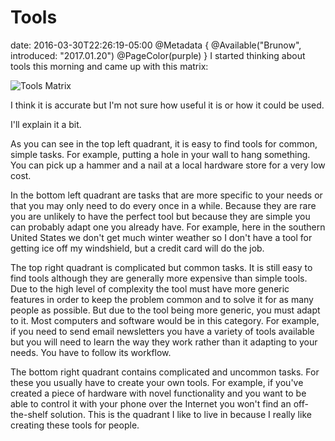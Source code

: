 # Tools
date: 2016-03-30T22:26:19-05:00
@Metadata {
  @Available("Brunow", introduced: "2017.01.20")
  @PageColor(purple)
}
I started thinking about tools this morning and came up with this matrix:

<img src='/media/2016/03/ToolsMatrix.JPG' alt='Tools Matrix' />

I think it is accurate but I'm not sure how useful it is or how it could be used.

I'll explain it a bit.

As you can see in the top left quadrant, it is easy to find tools for common, simple tasks. For example, putting a hole in your wall to hang something. You can pick up a hammer and a nail at a local hardware store for a very low cost.

In the bottom left quadrant are tasks that are more specific to your needs or that you may only need to do every once in a while. Because they are rare you are unlikely to have the perfect tool but because they are simple you can probably adapt one you already have. For example, here in the southern United States we don't get much winter weather so I don't have a tool for getting ice off my windshield, but a credit card will do the job.

The top right quadrant is complicated but common tasks. It is still easy to find tools although they are generally more expensive than simple tools. Due to the high level of complexity the tool must have more generic features in order to keep the problem common and to solve it for as many people as possible. But due to the tool being more generic, you must adapt to it. Most computers and software would be in this category. For example, if you need to send email newsletters you have a variety of tools available but you will need to learn the way they work rather than it adapting to your needs. You have to follow its workflow.

The bottom right quadrant contains complicated and uncommon tasks. For these you usually have to create your own tools. For example, if you've created a piece of hardware with novel functionality and you want to be able to control it with your phone over the Internet you won't find an off-the-shelf solution. This is the quadrant I like to live in because I really like creating these tools for people.
